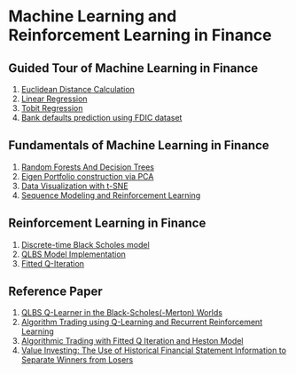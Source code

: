 # Machine Learning and Reinforcement Learning in Finance

## Guided Tour of Machine Learning in Finance
1. [Euclidean Distance Calculation](MY_Euclidian_Distance_m1_ex1_v3.ipynb)
2. [Linear Regression](Final_linear_regress_m1_ex2_v4.ipynb)
3. [Tobit Regression](MY_Tobit_regression_m1_ex3_v4.ipynb)
4. [Bank defaults prediction using FDIC dataset](Final_Bank_failure_m1_ex4_v4.ipynb)

## Fundamentals of Machine Learning in Finance
1. [Random Forests And Decision Trees](FINAL_Bank_failure_rand_forests_m2_ex2.ipynb)
2. [Eigen Portfolio construction via PCA](Final_pca_eigen_portfolios_m2_ex3.ipynb)
3. [Data Visualization with t-SNE](Final_DJI_tSNE_m2_ex4_corrected.ipynb)
4. [Sequence Modeling and Reinforcement Learning](Final_absorp_ratio_m2_ex5.ipynb)

## Reinforcement Learning in Finance
1. [Discrete-time Black Scholes model](Final_discrete_black_scholes_m3_ex1_v3.ipynb)
2. [QLBS Model Implementation](MY_dp_qlbs_oneset_m3_ex2_v3.ipynb)
3. [Fitted Q-Iteration](MY_dp_qlbs_oneset_m3_ex2_v3.ipynb)

## Reference Paper
1. [QLBS Q-Learner in the Black-Scholes(-Merton) Worlds](https://arxiv.org/abs/1712.04609)
2. [Algorithm Trading using Q-Learning and Recurrent Reinforcement Learning](http://cs229.stanford.edu/proj2009/LvDuZhai.pdf)
3. [Algorithmic Trading with Fitted Q Iteration and
Heston Model](Final_discrete_black_scholes_m3_ex1_v3.ipynb)
4. [Value Investing: The Use of Historical Financial Statement Information to Separate Winners from Losers](https://www.chicagobooth.edu/~/media/FE874EE65F624AAEBD0166B1974FD74D.pdf)


